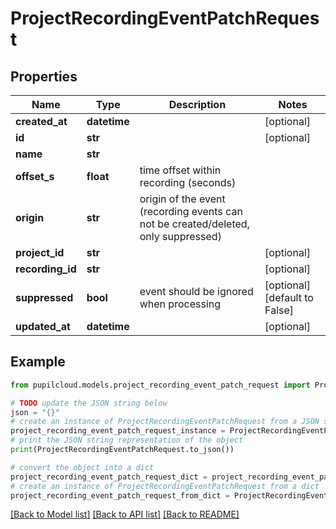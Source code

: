 # ProjectRecordingEventPatchRequest


## Properties

Name | Type | Description | Notes
------------ | ------------- | ------------- | -------------
**created_at** | **datetime** |  | [optional] 
**id** | **str** |  | [optional] 
**name** | **str** |  | 
**offset_s** | **float** | time offset within recording (seconds) | 
**origin** | **str** | origin of the event (recording events can not be created/deleted, only suppressed) | 
**project_id** | **str** |  | [optional] 
**recording_id** | **str** |  | [optional] 
**suppressed** | **bool** | event should be ignored when processing | [optional] [default to False]
**updated_at** | **datetime** |  | [optional] 

## Example

```python
from pupilcloud.models.project_recording_event_patch_request import ProjectRecordingEventPatchRequest

# TODO update the JSON string below
json = "{}"
# create an instance of ProjectRecordingEventPatchRequest from a JSON string
project_recording_event_patch_request_instance = ProjectRecordingEventPatchRequest.from_json(json)
# print the JSON string representation of the object
print(ProjectRecordingEventPatchRequest.to_json())

# convert the object into a dict
project_recording_event_patch_request_dict = project_recording_event_patch_request_instance.to_dict()
# create an instance of ProjectRecordingEventPatchRequest from a dict
project_recording_event_patch_request_from_dict = ProjectRecordingEventPatchRequest.from_dict(project_recording_event_patch_request_dict)
```
[[Back to Model list]](../README.md#documentation-for-models) [[Back to API list]](../README.md#documentation-for-api-endpoints) [[Back to README]](../README.md)


